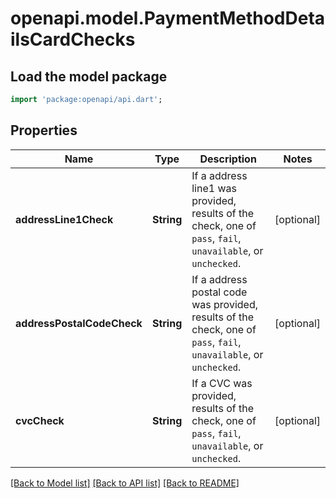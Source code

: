 # openapi.model.PaymentMethodDetailsCardChecks

## Load the model package
```dart
import 'package:openapi/api.dart';
```

## Properties
Name | Type | Description | Notes
------------ | ------------- | ------------- | -------------
**addressLine1Check** | **String** | If a address line1 was provided, results of the check, one of `pass`, `fail`, `unavailable`, or `unchecked`. | [optional] 
**addressPostalCodeCheck** | **String** | If a address postal code was provided, results of the check, one of `pass`, `fail`, `unavailable`, or `unchecked`. | [optional] 
**cvcCheck** | **String** | If a CVC was provided, results of the check, one of `pass`, `fail`, `unavailable`, or `unchecked`. | [optional] 

[[Back to Model list]](../README.md#documentation-for-models) [[Back to API list]](../README.md#documentation-for-api-endpoints) [[Back to README]](../README.md)



